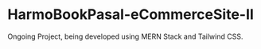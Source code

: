# HarmoBookPasal-eCommerceSite-II
Ongoing Project, being developed using MERN Stack and Tailwind CSS.

